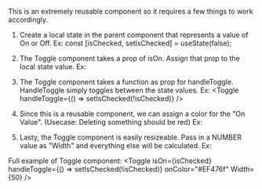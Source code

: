 This is an extremely reusable component so it requires a few things to work accordingly.

1. Create a local state in the parent component that represents a value of On or Off.
   Ex: const [isChecked, setIsChecked] = useState(false);

2. The Toggle component takes a prop of isOn. Assign that prop to the local state value.
   Ex: <Toggle isOn={isChecked} />

3. The Toggle component takes a function as prop for handleToggle. HandleToggle simply toggles between the state values.
   Ex: <Toggle handleToggle={() => setIsChecked(!isChecked)} />

4. Since this is a reusable component, we can assign a color for the "On Value". (Usecase: Deleting something should be red)
   Ex: <Toggle onColor="#EF476f" />

5. Lasty, the Toggle component is easily resizeable. Pass in a NUMBER value as "Width" and everything else will be calculated.
   Ex: <Toggle Width={50} />

Full example of Toggle component: <Toggle isOn={isChecked} handleToggle={() => setIsChecked(!isChecked)} onColor="#EF476f" Width={50} />
